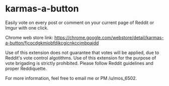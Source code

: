 karmas-a-button
==============

Easily vote on every post or comment on your current page of Reddit or Imgur with one click.

Chrome web store link:
https://chrome.google.com/webstore/detail/karmas-a-button/fjcocdgkmiobfdjkcgicnkccjmbpajdd


Use of this extension does not guarantee that votes will be applied, due to Reddit's vote control algotithms. 
Use of this extension for the purpose of vote brigading is strictly prohibited. 
Please follow Reddit guidelines and proper Reddiquette.

For more information, feel free to email me or PM /u/mos_6502.
